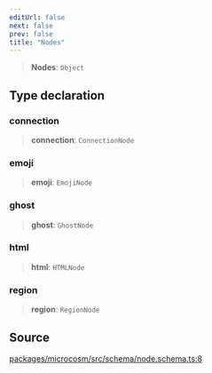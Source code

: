 ```yaml
---
editUrl: false
next: false
prev: false
title: "Nodes"
---
```


> **Nodes**: `Object`

## Type declaration

### connection

> **connection**: `ConnectionNode`

### emoji

> **emoji**: `EmojiNode`

### ghost

> **ghost**: `GhostNode`

### html

> **html**: `HTMLNode`

### region

> **region**: `RegionNode`

## Source

[packages/microcosm/src/schema/node.schema.ts:8](https://github.com/nodenogg-in/alpha-p2p/blob/d3c0d0ee190bdee84f8272463e9c5efc8c84f42d/packages/microcosm/src/schema/node.schema.ts#L8)
